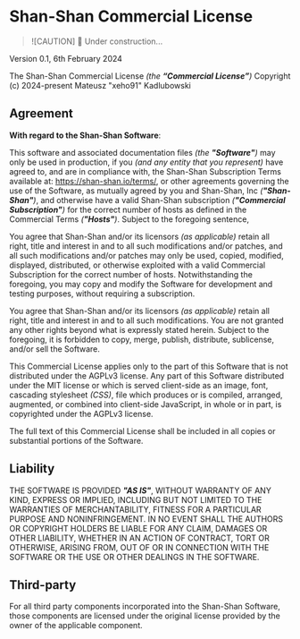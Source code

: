 # Shan-Shan Commercial License

> ![CAUTION]
> 🚧 Under construction...

Version 0.1, 6th February 2024

The Shan-Shan Commercial License _(the **“Commercial License”**)_
Copyright (c) 2024-present Mateusz "xeho91" Kadlubowski

## Agreement

**With regard to the Shan-Shan Software**:

This software and associated documentation files _(the **"Software"**)_ may only be used in production,
if you _(and any entity that you represent)_ have agreed to, and are in compliance with,
the Shan-Shan Subscription Terms available at: <https://shan-shan.io/terms/>,
or other agreements governing the use of the Software,
as mutually agreed by you and Shan-Shan, Inc _(**"Shan-Shan"**)_,
and otherwise have a valid Shan-Shan subscription _(**"Commercial Subscription"**)_
for the correct number of hosts as defined in the Commercial Terms _(**"Hosts"**)_.
Subject to the foregoing sentence,

You agree that Shan-Shan and/or its licensors _(as applicable)_ retain all right,
title and interest in and to all such modifications and/or patches,
and all such modifications and/or patches may only be used, copied, modified, displayed, distributed,
or otherwise exploited with a valid Commercial Subscription for the correct number of hosts.
Notwithstanding the foregoing,
you may copy and modify the Software for development and testing purposes, without requiring a subscription.

You agree that Shan-Shan and/or its licensors _(as applicable)_ retain all right,
title and interest in and to all such modifications.
You are not granted any other rights beyond what is expressly stated herein.
Subject to the foregoing, it is forbidden to copy, merge, publish, distribute, sublicense,
and/or sell the Software.

This Commercial License applies only to the part of this Software that is not distributed under the AGPLv3 license.
Any part of this Software distributed under the MIT license or which is served client-side as an image,
font, cascading stylesheet _(CSS)_, file which produces or is compiled, arranged, augmented,
or combined into client-side JavaScript, in whole or in part, is copyrighted under the AGPLv3 license.

The full text of this Commercial License shall be included in all copies
or substantial portions of the Software.

## Liability

THE SOFTWARE IS PROVIDED _**"AS IS"**_,
WITHOUT WARRANTY OF ANY KIND,
EXPRESS OR IMPLIED,
INCLUDING BUT NOT LIMITED TO THE WARRANTIES OF MERCHANTABILITY,
FITNESS FOR A PARTICULAR PURPOSE AND NONINFRINGEMENT.
IN NO EVENT SHALL THE AUTHORS OR COPYRIGHT HOLDERS BE LIABLE FOR ANY CLAIM,
DAMAGES OR OTHER LIABILITY,
WHETHER IN AN ACTION OF CONTRACT,
TORT OR OTHERWISE,
ARISING FROM,
OUT OF OR IN CONNECTION WITH THE SOFTWARE OR THE USE OR OTHER DEALINGS IN THE SOFTWARE.

## Third-party

For all third party components incorporated into the Shan-Shan Software,
those components are licensed under the original license provided by the owner of the applicable component.
